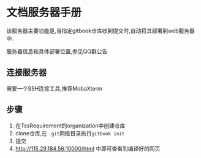 # 文档服务器手册
该服务器主要功能是,当指定gitbook仓库收到提交时,自动将其部署到web服务器中.

服务器信息和具体部署位置,参见QQ群公告

## 连接服务器
 需要一个SSH连接工具,推荐MobaXterm


## 步骤
1. 在TssRequirement的organization中创建仓库
2. clone仓库,在 `.git`同级目录执行`gitbook init`
3. 提交
4. http://115.29.184.56:10000/html 中即可查看到编译好的网页
